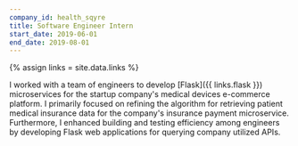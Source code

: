 ```yaml
---
company_id: health_sqyre
title: Software Engineer Intern
start_date: 2019-06-01
end_date: 2019-08-01
---
```


{% assign links = site.data.links %}

I worked with a team of engineers to develop [Flask]({{ links.flask }})
microservices for the startup company's medical devices e-commerce platform. I
primarily focused on refining the algorithm for retrieving patient medical
insurance data for the company's insurance payment microservice. Furthermore, I
enhanced building and testing efficiency among engineers by developing Flask web
applications for querying company utilized APIs.
